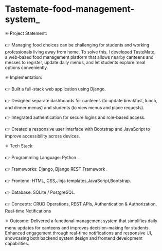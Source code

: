 # Tastemate-food-management-system_
✳️ Project Statement: 

👉 Managing food choices can be challenging for students and working professionals living away from home. To solve this, I developed TasteMate, a web-based food management platform that allows nearby canteens and messes to register, update daily menus, and let students explore meal options conveniently.

✳️ Implementation: 

👉 Built a full-stack web application using Django. 

👉 Designed separate dashboards for canteens (to update breakfast, lunch, and dinner menus) and students (to view menus and place requests). 

👉 Integrated authentication for secure logins and role-based access. 

👉 Created a responsive user interface with Bootstrap and JavaScript to improve accessibility across devices.

✳️ Tech Stack: 

👉 Programming Language: Python .

👉 Frameworks: Django, Django REST Framework .

👉 Frontend: HTML, CSS,Jinja templates,JavaScript,Bootstrap.

👉 Database: SQLite / PostgreSQL. 

👉 Concepts: CRUD Operations, REST APIs, Authentication & Authorization, Real-time Notifications

✳️ Outcome: Delivered a functional management system that simplifies daily menu updates for canteens and improves decision-making for students. Enhanced engagement through real-time notifications and responsive UI, showcasing both backend system design and frontend development capabilities.
